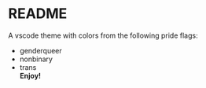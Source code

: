 # README
A vscode theme with colors from the following pride flags:
- genderqueer
- nonbinary
- trans  
**Enjoy!**
